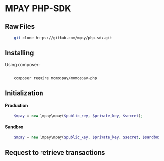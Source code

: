 # MPAY PHP-SDK

## Raw Files

```bash
    git clone https://github.com/mpay/php-sdk.git
```

## Installing

Using composer:

```bash

    composer require momospay/momospay-php

```

## Initialization

#### Production

```php
    $mpay = new \mpay\mpay($public_key, $private_key, $secret);
```

#### Sandbox

```php
    $mpay = new \mpay\mpay($public_key, $private_key, $secret, $sandbox = true);
```

## Request to retrieve transactions

